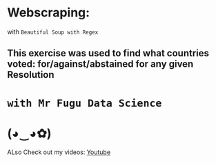 # Webscraping:
with `Beautiful Soup with Regex`

This exercise was used to find what countries voted: for/against/abstained for any given Resolution
------------------------------------------------------------------------------

# `with Mr Fugu Data Science`

# (◕‿◕✿)

ALso Check out my videos: [Youtube](https://www.youtube.com/channel/UCbni-TDI-Ub8VlGaP8HLTNw?view_as=subscriber)
